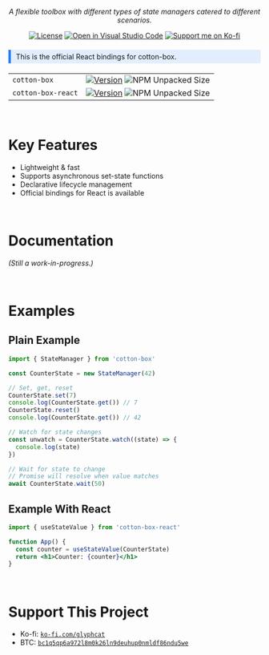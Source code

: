 <div style="text-align: center">

<!-- [![Banner](https://raw.githubusercontent.com/glyph-cat/cotton-box/main/assets/readme-banner.svg)](https://github.com/glyph-cat/cotton-box) -->

*A flexible toolbox with different types of state managers catered to different scenarios.*

[![License](https://img.shields.io/github/license/glyph-cat/cotton-box)](https://github.com/glyph-cat/cotton-box/blob/main/LICENSE)
[![Open in Visual Studio Code](https://img.shields.io/static/v1?logo=visualstudiocode&label=&message=Open%20in%20Visual%20Studio%20Code&labelColor=2c2c32&color=007acc&logoColor=007acc)](https://open.vscode.dev/glyph-cat/cotton-box)
[![Support me on Ko-fi](https://img.shields.io/static/v1?label&logo=kofi&logoColor=ffffff&message=Support%20me%20on%20Ko-fi&color=FF5E5B)](https://ko-fi.com/glyphcat)

<!-- See: https://github.com/microsoft/vscode/issues/128813#issuecomment-943125631 -->

</div>

<div style="background-color: #2b80ff20; border-inline-start: solid 5px #2b80ff; padding-inline-start: 10px; padding-block: 5px; margin-block: 20px">This is the official React bindings for cotton-box.</div>

| | |
|---|---|
| `cotton-box` | [![Version](https://img.shields.io/npm/v/cotton-box.svg)](https://www.npmjs.com/package/cotton-box) ![NPM Unpacked Size](https://img.shields.io/npm/unpacked-size/cotton-box) |
| `cotton-box-react` | [![Version](https://img.shields.io/npm/v/cotton-box-react.svg)](https://www.npmjs.com/package/cotton-box) ![NPM Unpacked Size](https://img.shields.io/npm/unpacked-size/cotton-box-react) |

<br/>

# Key Features
* Lightweight & fast
* Supports asynchronous set-state functions
* Declarative lifecycle management
* Official bindings for React is available

<br/>

# Documentation

*(Still a work-in-progress.)*
<!-- TODO -->
<!-- Check out the documentations [here](https://glyph-cat.github.io/cotton-box). -->

<br/>

# Examples

## Plain Example

```js
import { StateManager } from 'cotton-box'

const CounterState = new StateManager(42)

// Set, get, reset
CounterState.set(7)
console.log(CounterState.get()) // 7
CounterState.reset()
console.log(CounterState.get()) // 42

// Watch for state changes
const unwatch = CounterState.watch((state) => {
  console.log(state)
})

// Wait for state to change
// Promise will resolve when value matches
await CounterState.wait(50)
```

## Example With React
```jsx
import { useStateValue } from 'cotton-box-react'

function App() {
  const counter = useStateValue(CounterState)
  return <h1>Counter: {counter}</h1>
}
```

<br/>

# Support This Project

* Ko-fi: [`ko-fi.com/glyphcat`](https://ko-fi.com/glyphcat)
* BTC: [`bc1q5qp6a972l8m0k26ln9deuhup0nmldf86ndu5we`](bitcoin:bc1q5qp6a972l8m0k26ln9deuhup0nmldf86ndu5we)

